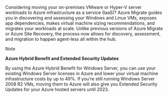 Considering moving your on-premises VMware or Hyper-V server workloads to Azure infrastructure as a service (IaaS)? Azure Migrate guides you in discovering and assessing your Windows and Linux VMs, exposes app dependencies, makes virtual machine sizing recommendations, and migrates your workloads at scale. Unlike previous versions of Azure Migrate or Azure Site Recovery, the process now allows for discovery, assessment, and migration to happen agent-less all within the hub. 

> [!NOTE]
> **Azure Hybrid Benefit and Extended Security Updates**
> 
> By using the Azure Hybrid Benefit for Windows Server, you can use your existing Windows Server licenses in Azure and lower your virtual machine infrastructure costs by up to 49%. If you’re still running Windows Server 2008 R2 VMs, moving them to Azure will also give you Extended Security Updates for your Azure hosted servers until 2023.
> 
> 